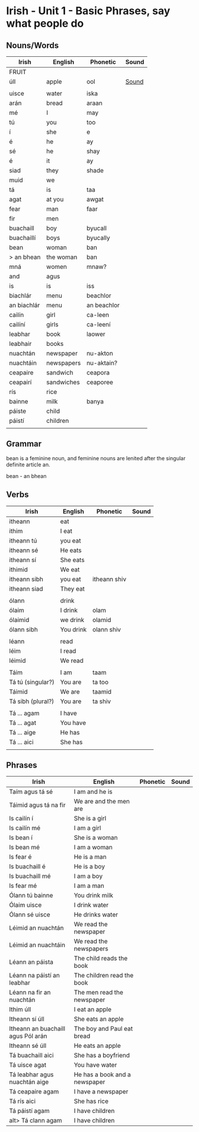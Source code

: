 # Irish - Unit 1 - Basic Phrases, say what people do

## Nouns/Words

| Irish | English | Phonetic | Sound |
| ------| ------- | -------- | ----- |
| FRUIT |  |  |  |
| úll | apple | ool |[Sound](https://www.focloir.ie/en/dictionary/ei/apple)
|  |  |  |  |
| uisce | water | iska |   |
| arán | bread | araan |  |
| mé | I | may |  |
| tú | you | too |  |
| í | she | e |  |
| é | he | ay |  |
| sé | he | shay |  |
| é | it | ay |  |
| siad | they | shade |  |
| muid | we |
| tá | is | taa |  |
| agat | at you | awgat |  |
| fear | man | faar |  |
| fir | men |  |  |
| buachaill | boy | byucall |  |
| buachaillí | boys | byucally |  |
| bean | woman | ban |  |
|> an bhean | the woman | ban |  | | Feminine noun needs lenited
| mná | women | mnaw? |  |
| and | agus |  |  |
| is | is | iss |  |
| biachlár | menu | beachlor |  |
| an biachlár | menu | an beachlor |  |
| cailín | girl | ca-leen |  |
| cailíní | girls | ca-leení |  |
| leabhar | book | laower |  |
| leabhair | books |  |  |
| nuachtán | newspaper | nu-akton |  |
| nuachtáin | newspapers | nu-aktain? |  |
| ceapaire | sandwich | ceapora |  |
| ceapairí | sandwiches | ceaporee |  |
| rís | rice |  |  |
| bainne | milk | banya |  |
| páiste | child |  |  |
| páistí | children |  |  |
|  |  |  |  |

## Grammar
bean is a feminine noun, and feminine nouns are lenited after the singular definite article an.

bean - an bhean

## Verbs

| Irish | English | Phonetic | Sound |
| ------| ------- | -------- |----- |
| itheann | eat |  |  |
| ithim | I eat |  |  |
| itheann tú | you eat |  |  |
| itheann sé | He eats |  |  |
| itheann sí | She eats |  |  |
| ithimid | We eat |  |  |
| itheann sibh | you eat | itheann shiv |  |
| itheann siad | They eat |  |  |
|  |  |  |  |
| ólann | drink |
| ólaim | I drink | olam
| ólaimid | we drink | olamid
| ólann sibh | You drink | olann shiv
|  |  |  |  |
| léann | read |  |  |
| léim | I read |  |  |
| léimid | We read |  |  |
|  |  |  |  |
| Táim | I am | taam |  |
| Tá tú (singular?) | You are | ta too |  
| Táimid | We are | taamid |  |
| Tá sibh (plural?) | You are | ta shiv |  |
|  |  |  |  |
| Tá ... agam | I have |  |  |
| Tá ... agat | You have |  |  |
| Tá ... aige | He has |  |  |
| Tá ... aici | She has |  |  |
|  |  |  |  |



## Phrases
| Irish | English | Phonetic | Sound |
| ------| ------- | -------- |----- |
| Taím agus tá sé | I am and he is |  |  |
| Táimid agus tá na fir | We are and the men are
| Is cailín í | She is a girl |
| Is cailín mé | I am a girl |
| Is bean í | She is a woman |
| Is bean mé | I am a woman |
| Is fear é | He is a man |
| Is buachaill é | He is a boy |
| Is buachaill mé | I am a boy |
| Is fear mé | I am a man |
| Ólann tú bainne | You drink milk
| Ólaim uisce | I drink water
| Ólann sé uisce | He drinks water
| Léimid an nuachtán  | We read the newspaper
| Léimid an nuachtáin  | We read the newspapers
| Léann an páista | The child reads the book
| Léann na páistí an leabhar | The children read the book
| Léann na fir an nuachtán | The men read the newspaper
| Ithim úll | I eat an apple
| Itheann sí úll | She eats an apple
| Itheann an buachaill agus Pól arán | The boy and Paul eat bread
| Itheann sé úll | He eats an apple |  |  |
| Tá buachaill aici | She has a boyfriend
| Tá uisce agat | You have water
| Tá leabhar agus nuachtán aige | He has a book and a newspaper |
| Tá ceapaire agam | I have a newspaper
| Tá rís aici | She has rice
| Tá páistí agam | I have children
|alt> Tá clann agam | I have children
